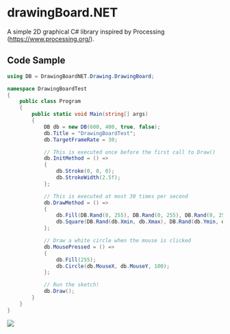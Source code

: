 # drawingBoard.NET

A simple 2D graphical C# library inspired by Processing (https://www.processing.org/).

## Code Sample

```C#
using DB = DrawingBoardNET.Drawing.DrawingBoard;

namespace DrawingBoardTest
{
	public class Program
	{
		public static void Main(string[] args)
		{
			DB db = new DB(600, 400, true, false);
			db.Title = "DrawingBoardTest";
			db.TargetFrameRate = 30;

			// This is executed once before the first call to Draw()
			db.InitMethod = () =>
			{
				db.Stroke(0, 0, 0);
				db.StrokeWidth(2.5f);
			};

			// This is executed at most 30 times per second
			db.DrawMethod = () =>
			{
				db.Fill(DB.Rand(0, 255), DB.Rand(0, 255), DB.Rand(0, 255));
				db.Square(DB.Rand(db.Xmin, db.Xmax), DB.Rand(db.Ymin, db.Ymax), 30);
			};

			// Draw a white circle when the mouse is clicked
			db.MousePressed = () =>
			{
				db.Fill(255);
				db.Circle(db.MouseX, db.MouseY, 100);
			};

			// Run the sketch!
			db.Draw();
		}
	}
}
```

![](https://i.imgur.com/Bu79XLU.png)
